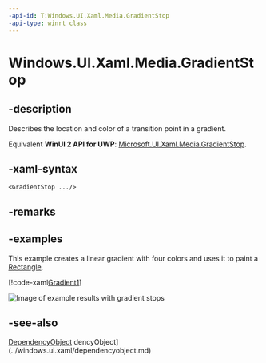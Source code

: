 ```yaml
---
-api-id: T:Windows.UI.Xaml.Media.GradientStop
-api-type: winrt class
---
```


<!-- Class syntax.
public class GradientStop : Windows.UI.Xaml.DependencyObject, Windows.UI.Xaml.Media.IGradientStop
-->

# Windows.UI.Xaml.Media.GradientStop

## -description
Describes the location and color of a transition point in a gradient.

Equivalent **WinUI 2 API for UWP**: [Microsoft.UI.Xaml.Media.GradientStop](/windows/winui/api/microsoft.ui.xaml.media.gradientstop).

## -xaml-syntax
```xaml
<GradientStop .../>
```


## -remarks

## -examples
This example creates a linear gradient with four colors and uses it to paint a [Rectangle](../windows.ui.xaml.shapes/rectangle.md).



[!code-xaml[Gradient1](../windows.ui.xaml.media/code/Gradients/csharp/Page.xaml#SnippetGradient1)]

<img src="Images/graphicsmm_4gradientstops.png" alt="Image of example results with gradient stops" />

## -see-also
[DependencyObject](../windows.ui.xaml/dependencyobject.md)
dencyObject](../windows.ui.xaml/dependencyobject.md)

